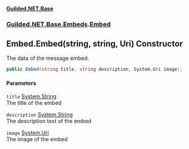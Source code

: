 #### [Guilded.NET.Base](Guilded_NET_Base.md 'Guilded.NET.Base')
### [Guilded.NET.Base.Embeds](Guilded_NET_Base.md#Guilded_NET_Base_Embeds 'Guilded.NET.Base.Embeds').[Embed](Embed.md 'Guilded.NET.Base.Embeds.Embed')
## Embed.Embed(string, string, Uri) Constructor
The data of the message embed.  
```csharp
public Embed(string title, string description, System.Uri image);
```
#### Parameters
<a name='Guilded_NET_Base_Embeds_Embed_Embed(string_string_System_Uri)_title'></a>
`title` [System.String](https://docs.microsoft.com/en-us/dotnet/api/System.String 'System.String')  
The title of the embed
  
<a name='Guilded_NET_Base_Embeds_Embed_Embed(string_string_System_Uri)_description'></a>
`description` [System.String](https://docs.microsoft.com/en-us/dotnet/api/System.String 'System.String')  
The description text of the embed
  
<a name='Guilded_NET_Base_Embeds_Embed_Embed(string_string_System_Uri)_image'></a>
`image` [System.Uri](https://docs.microsoft.com/en-us/dotnet/api/System.Uri 'System.Uri')  
The image of the embed
  
